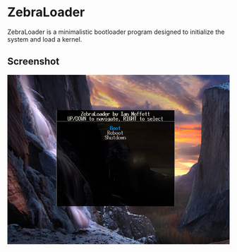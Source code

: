 # ZebraLoader

ZebraLoader is a minimalistic bootloader program designed to
initialize the system and load a kernel.

## Screenshot

![Screenshot](https://raw.githubusercontent.com/Vega-OS/ZebraLoader/main/assets/screenshot.png?)
